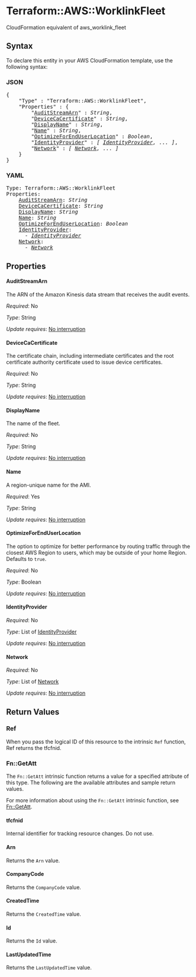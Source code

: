 # Terraform::AWS::WorklinkFleet

CloudFormation equivalent of aws_worklink_fleet

## Syntax

To declare this entity in your AWS CloudFormation template, use the following syntax:

### JSON

<pre>
{
    "Type" : "Terraform::AWS::WorklinkFleet",
    "Properties" : {
        "<a href="#auditstreamarn" title="AuditStreamArn">AuditStreamArn</a>" : <i>String</i>,
        "<a href="#devicecacertificate" title="DeviceCaCertificate">DeviceCaCertificate</a>" : <i>String</i>,
        "<a href="#displayname" title="DisplayName">DisplayName</a>" : <i>String</i>,
        "<a href="#name" title="Name">Name</a>" : <i>String</i>,
        "<a href="#optimizeforenduserlocation" title="OptimizeForEndUserLocation">OptimizeForEndUserLocation</a>" : <i>Boolean</i>,
        "<a href="#identityprovider" title="IdentityProvider">IdentityProvider</a>" : <i>[ <a href="identityprovider.md">IdentityProvider</a>, ... ]</i>,
        "<a href="#network" title="Network">Network</a>" : <i>[ <a href="network.md">Network</a>, ... ]</i>
    }
}
</pre>

### YAML

<pre>
Type: Terraform::AWS::WorklinkFleet
Properties:
    <a href="#auditstreamarn" title="AuditStreamArn">AuditStreamArn</a>: <i>String</i>
    <a href="#devicecacertificate" title="DeviceCaCertificate">DeviceCaCertificate</a>: <i>String</i>
    <a href="#displayname" title="DisplayName">DisplayName</a>: <i>String</i>
    <a href="#name" title="Name">Name</a>: <i>String</i>
    <a href="#optimizeforenduserlocation" title="OptimizeForEndUserLocation">OptimizeForEndUserLocation</a>: <i>Boolean</i>
    <a href="#identityprovider" title="IdentityProvider">IdentityProvider</a>: <i>
      - <a href="identityprovider.md">IdentityProvider</a></i>
    <a href="#network" title="Network">Network</a>: <i>
      - <a href="network.md">Network</a></i>
</pre>

## Properties

#### AuditStreamArn

The ARN of the Amazon Kinesis data stream that receives the audit events.

_Required_: No

_Type_: String

_Update requires_: [No interruption](https://docs.aws.amazon.com/AWSCloudFormation/latest/UserGuide/using-cfn-updating-stacks-update-behaviors.html#update-no-interrupt)

#### DeviceCaCertificate

The certificate chain, including intermediate certificates and the root certificate authority certificate used to issue device certificates.

_Required_: No

_Type_: String

_Update requires_: [No interruption](https://docs.aws.amazon.com/AWSCloudFormation/latest/UserGuide/using-cfn-updating-stacks-update-behaviors.html#update-no-interrupt)

#### DisplayName

The name of the fleet.

_Required_: No

_Type_: String

_Update requires_: [No interruption](https://docs.aws.amazon.com/AWSCloudFormation/latest/UserGuide/using-cfn-updating-stacks-update-behaviors.html#update-no-interrupt)

#### Name

A region-unique name for the AMI.

_Required_: Yes

_Type_: String

_Update requires_: [No interruption](https://docs.aws.amazon.com/AWSCloudFormation/latest/UserGuide/using-cfn-updating-stacks-update-behaviors.html#update-no-interrupt)

#### OptimizeForEndUserLocation

The option to optimize for better performance by routing traffic through the closest AWS Region to users, which may be outside of your home Region. Defaults to `true`.

_Required_: No

_Type_: Boolean

_Update requires_: [No interruption](https://docs.aws.amazon.com/AWSCloudFormation/latest/UserGuide/using-cfn-updating-stacks-update-behaviors.html#update-no-interrupt)

#### IdentityProvider

_Required_: No

_Type_: List of <a href="identityprovider.md">IdentityProvider</a>

_Update requires_: [No interruption](https://docs.aws.amazon.com/AWSCloudFormation/latest/UserGuide/using-cfn-updating-stacks-update-behaviors.html#update-no-interrupt)

#### Network

_Required_: No

_Type_: List of <a href="network.md">Network</a>

_Update requires_: [No interruption](https://docs.aws.amazon.com/AWSCloudFormation/latest/UserGuide/using-cfn-updating-stacks-update-behaviors.html#update-no-interrupt)

## Return Values

### Ref

When you pass the logical ID of this resource to the intrinsic `Ref` function, Ref returns the tfcfnid.

### Fn::GetAtt

The `Fn::GetAtt` intrinsic function returns a value for a specified attribute of this type. The following are the available attributes and sample return values.

For more information about using the `Fn::GetAtt` intrinsic function, see [Fn::GetAtt](https://docs.aws.amazon.com/AWSCloudFormation/latest/UserGuide/intrinsic-function-reference-getatt.html).

#### tfcfnid

Internal identifier for tracking resource changes. Do not use.

#### Arn

Returns the <code>Arn</code> value.

#### CompanyCode

Returns the <code>CompanyCode</code> value.

#### CreatedTime

Returns the <code>CreatedTime</code> value.

#### Id

Returns the <code>Id</code> value.

#### LastUpdatedTime

Returns the <code>LastUpdatedTime</code> value.

